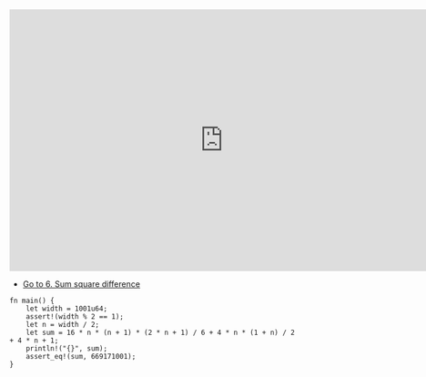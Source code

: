 <html><iframe src="https://docs.google.com/presentation/d/e/2PACX-1vR2w_lw9yEUy3Nq_WdzOBuntYUcmbKuZv-s7RIadF7GqDdrWhB-OY43wvGu1JXwS5gCm6EAeRX_jKJN/embed?start=false&loop=false&delayms=60000" frameborder="0" width="750" height="460" allowfullscreen="true" mozallowfullscreen="true" webkitallowfullscreen="true"></iframe></html>

 - [Go to 6. Sum square difference](./e6.md)

```rust,editable
fn main() {
    let width = 1001u64;
    assert!(width % 2 == 1);
    let n = width / 2;
    let sum = 16 * n * (n + 1) * (2 * n + 1) / 6 + 4 * n * (1 + n) / 2 + 4 * n + 1;
    println!("{}", sum);
    assert_eq!(sum, 669171001);
}
```
